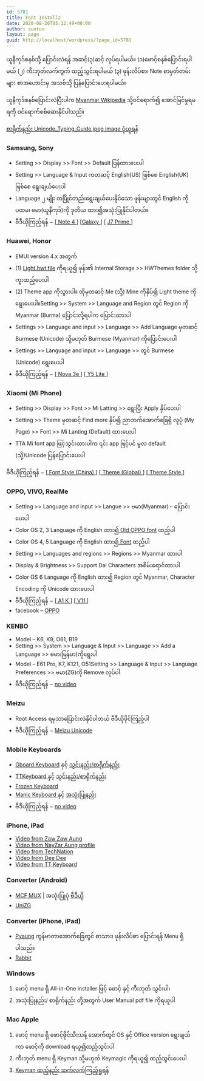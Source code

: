 ```yaml
---
id: 5781
title: Font Install2
date: 2020-08-26T05:12:49+00:00
author: suntun
layout: page
guid: http://localhost/wordpress/?page_id=5781
---
```

ယူနီကုဒ်စနစ်သို့ ပြောင်းလဲရန် အဆင့်(၃)ဆင့် လုပ်ရပါမယ်။ (၁)ဖောင့်စနစ်ပြောင်းရပါမယ် (၂) ကီးဘုတ်လက်ကွက် ထည့်သွင်းရပါမယ် (၃) ဖုန်းလိပ်စာ၊ Note စာမှတ်တမ်းများ စာအဟောင်းမှ အသစ်သို့ ပြန်ပြောင်းပေးရပါမယ်။ 

ယူနီကုဒ်စနစ်ပြောင်းလဲပြီးပါက <a rel="noreferrer noopener" aria-label="Myanmar Wikipedia (opens in a new tab)" href="https://my.wikipedia.org/wiki/ဗဟိုစာမျက်နှာ" target="_blank">Myanmar Wikipedia</a> သို့ဝင်ရောက်၍ အောင်မြင်မှုရမရကို ဝင်ရောက်စစ်ဆေးနိုင်ပါသည်။

[စာရိုက်နည်း Unicode\_Typing\_Guide.jpeg image ပုံယူရန်](http://localhost/wordpress/downloads/Unicode_Typing_Guide.jpg)

### Samsung, Sony

  * Setting >> Display >> Font >> Default ပြန်ထားပေးပါ
  * Setting >> Language & Input ကတဆင့် English(US) ဖြစ်စေ English(UK) ဖြစ်စေ ရွေးချယ်ပေးပါ
  * Language ၂ မျိုး တပြိုင်တည်းရွေးချယ်ပေးနိုင်သော ဖုန်းများတွင် English ကိုပထမ၊ ဗမာ(ယူနီကုဒ်)ကို ဒုတိယ ထား၍အသုံးပြုနိုင်ပါတယ်။
  * ဗီဒီယိုကြည့်ရန် − [<a rel="noreferrer noopener" href="https://youtu.be/ONfnNTfiyjA" target="_blank">&nbsp;Note 4&nbsp;</a>] [[Galaxy&nbsp;](https://www.facebook.com/SamsungMyanmar/videos/369951763951794/)] [&nbsp;<a rel="noreferrer noopener" href="https://youtu.be/p-1NC63SQLI" target="_blank">J7 Prime&nbsp;</a>]



### Huawei, Honor

  * EMUI version 4.x အတွက်
  * (1)&nbsp;[Light.hwt file](http://localhost/wordpress/downloads/Light.hwt)&nbsp;ကိုရယူ၍ ဖုန်း၏ Internal Storage >> HWThemes folder သို့ကူးထည့်ပေးပါ
  * (2) Theme app ကိုသွားပါ။ ထိုမှတဆင့် Me (သို့) Mine ကိုနှိပ်၍ Light theme ကိုရွေး‌ပေးပါ။Setting >> System >> Language and Region တွင် Region ကို Myanmar (Burma) ပြောင်းလို့ရပါက ပြောင်းထားပါ
  * Settings >> Language and input >> Language >> Add Language မှတဆင့် Burmese (Unicode) သို့မဟုတ် Burmese (Myanmar) ကိုပြောင်းပေးပါ
  * Settings >> Language and input >> Language >> တွင် Burmese (Unicode) ရွေးပေးပါ
  * ဗီဒီယိုကြည့်ရန် − [<a rel="noreferrer noopener" href="https://youtu.be/inNj8WbJYnY" target="_blank">&nbsp;Nova 3e&nbsp;</a>] [<a rel="noreferrer noopener" href="https://youtu.be/7V9_RH1We_s" target="_blank">&nbsp;Y5 Lite&nbsp;</a>]

### Xiaomi (Mi Phone)

  * Setting >> Display >> Font >> Mi Latting >> ရွေးပြီး Apply နှိပ်ပေးပါ
  * Setting >> Theme မှတဆင့် Find more နှိပ်၍ ညာဘက်အောက်ခြေရှိ လူပုံ (My Page) >> Font >> Mi Lanting (Default) ထားပေးပါ
  * TTA Mi font app ဖြင့်သွင်းထားပါက ၎င်း app ဖြင့်ပင် မူလ default (သို့)Unicode ပြန်ပြောင်းပေးပါ

ဗီဒီယိုကြည့်ရန် − [<a href="https://youtu.be/rUw_xpzPxys" target="_blank" rel="noreferrer noopener">&nbsp;Font Style (China)&nbsp;</a>] [<a href="https://youtu.be/nYMRPruLnlo" target="_blank" rel="noreferrer noopener">&nbsp;Theme (Global)&nbsp;</a>] [<a href="https://youtu.be/4I-lu9M9h54" target="_blank" rel="noreferrer noopener">&nbsp;Theme Style&nbsp;</a>]

### OPPO, VIVO, RealMe

  * Setting >> Language and input >> Langue >> ဗမာ(Myanmar) &#8211; ပြောင်းပေးပါ
  * Color OS 2, 3 Language ကို English ထား၍<a rel="noreferrer noopener" href="https://www.mmunifonts.com/2019/09/old-oppo-font.html" target="_blank">&nbsp;Old OPPO font</a>&nbsp;ထည့်ပါ
  * Color OS 4, 5 Language ကို English ထား၍[&nbsp;Font](https://www.mmunifonts.com/2019/09/myanmar-unicode-oppo-vivo.html)&nbsp;ထည့်ပါ
  * Setting >> Languages and regions >> Regions >> Myanmar ထားပါ
  * Display & Brightness >> Support Dai Characters အစိမ်းရောင်ထားပါ
  * Color OS 6 Language ကို English ထား၍ Region တွင် Myanmar, Character Encoding ကို Unicode ထားပေးပါ
  * ဗီဒီယိုကြည့်ရန် − [<a rel="noreferrer noopener" href="https://youtu.be/N6e89vCVP8Y" target="_blank">&nbsp;A1 K&nbsp;</a>] [<a rel="noreferrer noopener" href="https://web.facebook.com/100014079133748/videos/719165085229456/" target="_blank">&nbsp;V11&nbsp;</a>]
  * facebook &#8211;&nbsp;<a rel="noreferrer noopener" href="https://web.facebook.com/oppomyanmar/posts/1392901820867702" target="_blank">OPPO</a>

### KENBO

  * Model &#8211; K6, K9, O61, B19
  * Setting >> System >> Language & Input >> Language >> Add a Language >> ဗမာ(မြန်မာ)ကိုရွေးပါ
  * Model &#8211; E61 Pro, K7, K121, O51Setting >> Language & Input >> Language Preferences >> ဗမာ(ZG)ကို Remove လုပ်ပါ
  * ဗီဒီယိုကြည့်ရန် −&nbsp;<a rel="noreferrer noopener" href="http://localhost/unicodetoday/wp-admin/post.php?post=5321&action=edit" target="_blank">no video</a>

### Meizu

  * Root Access ရမှသာပြောင်းလဲနိုင်ပါတယ် ဗီဒီယိုဖိုင်ကြည့်ပါ
  * ဗီဒီယိုကြည့်ရန် −&nbsp;<a rel="noreferrer noopener" href="https://youtu.be/4JuIcl8wgyg" target="_blank">Meizu Unicode</a>

### Mobile Keyboards

  * <a rel="noreferrer noopener" href="https://play.google.com/store/apps/details?id=com.google.android.inputmethod.latin&hl=en&fbclid=IwAR0vMj2KCsstq6lxMjMHYfFKncdYbZZPcPUbZMjA8mvwBmMB13FkRvNMONI" target="_blank">Gboard Keyboard</a>&nbsp;နှင့်&nbsp;<a href="http://localhost/wordpress/?p=2848" target="_blank" rel="noreferrer noopener">သွင်းနည်း/စာရိုက်နည်း</a>
  * <a rel="noreferrer noopener" href="https://play.google.com/store/apps/details?id=com.myopenware.ttkeyboard.latin&fbclid=IwAR18Se6lRSQc9Li8tsSDQIq9HgS88QwUJtuaI4XEp4uw-IdF773foiT3x74" target="_blank">TTKeyboard&nbsp;</a>နှင့်&nbsp;<a href="http://localhost/wordpress/?p=2848" target="_blank" rel="noreferrer noopener">သွင်းနည်း/စာရိုက်နည်း</a>
  * <a rel="noreferrer noopener" href="https://play.google.com/store/apps/details?id=ninja.thiha.frozenkeyboard2&fbclid=IwAR2TstWZeJJGjmlWIkvWO0ErAuSnWfV1Vc9EJk2cLpy7eNpw2KT_W-iRQzI" target="_blank">Frozen Keyboard</a>
  * <a rel="noreferrer noopener" href="https://apkpure.com/manic-myanmar-unicode-keyboard/com.lmkhant.android.manickeyboard?fbclid=IwAR2yKUu5mgHuuZ2qNnO62lRC1NpuIxmub2HdY4MF4x8WWIXRCqEwVVvoRHs" target="_blank">Manic Keyboard&nbsp;</a>နှင့်&nbsp;<a rel="noreferrer noopener" href="https://myanmarmiunicode.blogspot.com/2018/05/manic-keyboard.html?fbclid=IwAR0cIVmi7G08kAOISjViUSjMmjKtoo9P0WH0egnCYtTnV1nBUleYOPCo2b8" target="_blank">အသုံးပြုနည်း</a>
  * ဗီဒီယိုကြည့်ရန် −&nbsp;<a rel="noreferrer noopener" href="http://localhost/unicodetoday/wp-admin/post.php?post=5321&action=edit" target="_blank">no video</a>

### iPhone, iPad

  * <a rel="noreferrer noopener" href="https://youtu.be/MlrxTu99i_A" target="_blank">Video from Zaw Zaw Aung</a>
  * <a rel="noreferrer noopener" href="https://www.facebook.com/Konayzar/videos/10208378960294277/UzpfSTEzMTM0MDU5MDU6MTAyMjAwNzYyNjE2Mzk1MDA/" target="_blank">Video from NayZar Aung profile</a>
  * <a rel="noreferrer noopener" href="https://www.facebook.com/officialtechnation/videos/957740101231480/UzpfSTQzNzg5Mzg4OTkyODcwMTo5MDkwNTQ5MTYxNDU5Mjc/" target="_blank">Video from TechNation</a>
  * <a rel="noreferrer noopener" href="https://www.facebook.com/larphardee/videos/501258980663595/" target="_blank">Video from Dee Dee</a>
  * <a rel="noreferrer noopener" href="https://web.facebook.com/watch/?v=2901641493196377" target="_blank">Video from TT Keyboard</a>

### Converter (Android)

  * <a rel="noreferrer noopener" href="https://connectmux.mitcloud.com/" target="_blank">MCF MUX</a>&nbsp;| အသုံးပြုပုံ&nbsp;<a rel="noreferrer noopener" href="https://youtu.be/vjxl0idcz2k" target="_blank">ဗီဒီယို</a>
  * <a rel="noreferrer noopener" href="https://play.google.com/store/apps/details?id=com.justicecoder.unizg" target="_blank">UniZG</a>

### Converter (iPhone, iPad)

  * <a rel="noreferrer noopener" href="https://apps.apple.com/us/app/pyaung/id1039690192" target="_blank">Pyaung</a>&nbsp;ကွန်ဗာတာအောက်ခြေတွင် စာသား၊ ဖုန်းလိပ်စာ ပြောင်းရန် Menu ရှိပါသည်။
  * <a rel="noreferrer noopener" href="https://apps.apple.com/us/app/rabbit-converter/id1032950289" target="_blank">Rabbit</a>

### Windows

  1. ဖောင့် menu ရှိ All-in-One installer ဖြင့် ဖောင့် နှင့် ကီးဘုတ် သွင်းပါ၊
  2. အသုံးပြုနည်း/ စာရိုက်နည်း တို့အတွက် User Manual pdf file ကိုရယူပါ

### Mac Apple

  1. ဖောင့် menu ရှိ ဖောင့်ဖိုင်သီးသန့် အောက်တွင် OS နှင့် Office version ရွေးချယ်ကာ ဖောင့်ကို download ရယူ၍ထည့်သွင်းပါ
  2. ကီးဘုတ် menu ရှိ Keyman သို့မဟုတ် Keymagic ကိုရယူ၍ ထည့်သွင်းပေးပါ
  3. <a href="http://localhost/wordpress/?p=2405" target="_blank" rel="noreferrer noopener">Keyman ထည့်နည်း ဆက်လက်ကြည့်ရှုရန်</a>

<div class="wp-block-group">
  <div class="wp-block-group__inner-container">
  </div>
</div>
